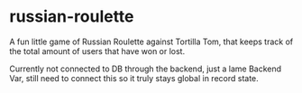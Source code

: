 # russian-roulette
A fun little game of Russian Roulette against Tortilla Tom, that keeps track of the total amount of users that have won or lost.

Currently not connected to DB through the backend, just a lame Backend Var, still need to connect this so it truly stays global in record state.
